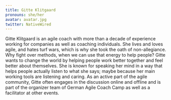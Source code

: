 ```yaml
---
title: Gitte Klitgaard
pronouns: she/her
avatar: avatar.jpg
twitter: NativeWired
---
```


Gitte Klitgaard is an agile coach with more than a decade of experience working for companies as well as coaching individuals. She lives and loves agile, and hates turf wars, which is why she took the oath of non-allegiance. Why fight over methods, when we can use that energy to help people? Gitte wants to change the world by helping people work better together and feel better about themselves. She is known for speaking her mind in a way that helps people actually listen to what she says; maybe because her main working tools are listening and caring. As an active part of the agile community, Gitte often engages in the discussion online and offline and is part of the organizer team of German Agile Coach Camp as well as a facilitator at other events.
